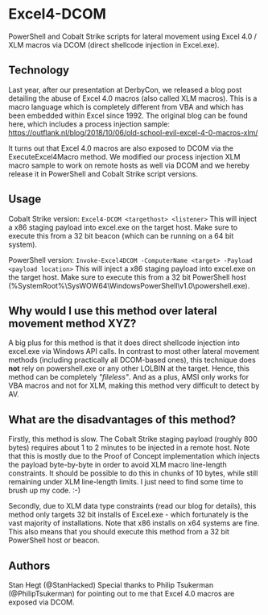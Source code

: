 # Excel4-DCOM
PowerShell and Cobalt Strike scripts for lateral movement using Excel 4.0 / XLM macros via DCOM (direct shellcode injection in Excel.exe).

## Technology
Last year, after our presentation at DerbyCon, we released a blog post detailing the abuse of Excel 4.0 macros (also called XLM macros). This is a macro language which is completely different from VBA and which has been embedded within Excel since 1992. The original blog can be found here, which includes a process injection sample: https://outflank.nl/blog/2018/10/06/old-school-evil-excel-4-0-macros-xlm/

It turns out that Excel 4.0 macros are also exposed to DCOM via the ExecuteExcel4Macro method. We modified our process injection XLM macro sample to work on remote hosts as well via DCOM and we hereby release it in PowerShell and Cobalt Strike script versions.

## Usage
Cobalt Strike version:
`Excel4-DCOM <targethost> <listener>`
This will inject a x86 staging payload into excel.exe on the target host. Make sure to execute this from a 32 bit beacon (which can be running on a 64 bit system).

PowerShell version:
`Invoke-Excel4DCOM -ComputerName <target> -Payload <payload location>`
This will inject a x86 staging payload into excel.exe on the target host. Make sure to execute this from a 32 bit PowerShell host (%SystemRoot%\SysWOW64\WindowsPowerShell\v1.0\powershell.exe). 

## Why would I use this method over lateral movement method XYZ?
A big plus for this method is that it does direct shellcode injection into excel.exe via Windows API calls. In contrast to most other lateral movement methods (including practically all DCOM-based ones), this technique does **not** rely on powershell.exe or any other LOLBIN at the target. Hence, this method can be completely *"fileless"*. And as a plus, AMSI only works for VBA macros and not for XLM, making this method very difficult to detect by AV.

## What are the disadvantages of this method?
Firstly, this method is slow. The Cobalt Strike staging payload (roughly 800 bytes) requires about 1 to 2 minutes to be injected in a remote host. Note that this is mostly due to the Proof of Concept implementation which injects the payload byte-by-byte in order to avoid XLM macro line-length constraints. It should be possible to do this in chunks of 10 bytes, while still remaining under XLM line-length limits. I just need to find some time to brush up my code. :-)

Secondly, due to XLM data type constraints (read our blog for details), this method only targets 32 bit installs of Excel.exe - which fortunately is the vast majority of installations. Note that x86 installs on x64 systems are fine. This also means that you should execute this method from a 32 bit PowerShell host or beacon.

## Authors
Stan Hegt (@StanHacked)
Special thanks to Philip Tsukerman (@PhilipTsukerman) for pointing out to me that Excel 4.0 macros are exposed via DCOM.
